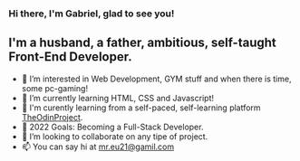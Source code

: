 ### Hi there, I'm Gabriel, glad to see you!

## I'm a husband, a father, ambitious, self-taught Front-End Developer.
- 👀 I’m interested in Web Development, GYM stuff and when there is time, some pc-gaming!
- 🌱 I’m currently learning HTML, CSS and Javascript!
- 🔭 I'm curently learning from a self-paced, self-learning platform <a href="https://www.theodinproject.com/">TheOdinProject</a>.
- 🥅 2022 Goals: Becoming a Full-Stack Developer.
- 💞️ I’m looking to collaborate on any tipe of project.
- 📫 You can say hi at mr.eu21@gamil.com 









<!---
mihai-gabriel1/mihai-gabriel1 is a ✨ special ✨ repository because its `README.md` (this file) appears on your GitHub profile.
You can click the Preview link to take a look at your changes.
--->
